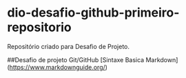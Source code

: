 # dio-desafio-github-primeiro-repositorio
Repositório criado para Desafio de Projeto.

##Desafio de projeto Git/GitHub
[Sintaxe Basica Markdown] (https://www.markdownguide.org/)
